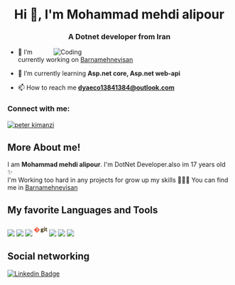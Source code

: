 <h1 align="center">Hi 👋, I'm Mohammad mehdi alipour</h1>
<h3 align="center">A  Dotnet developer from Iran</h3>
<img align="right" alt="Coding" width="400" src="https://miro.medium.com/max/680/0*7Q3yvSIv_t0ioJ-Z.gif"/>

- 🔭 I’m currently working on [Barnamehnevisan](https://barnamenevisan.org)

- 🌱 I’m currently learning **Asp.net core, Asp.net web-api**

- 📫 How to reach me **dyaeco13841384@outlook.com**


<h3 align="left">Connect with me:</h3>
<p align="left">

<a href="https://www.linkedin.com/in/mohammad-mehdi-alipour-9bbbb3268/" target="blank"><img align="center" src="https://raw.githubusercontent.com/rahuldkjain/github-profile-readme-generator/master/src/images/icons/Social/linked-in-alt.svg" alt="peter kimanzi" height="30" width="40" /></a>
</p>
<h2> More About me! </h2>


I am <b>Mohammad mehdi alipour</b>.
I'm DotNet Developer.also im 17 years old :sparkles: <br>
I'm Working too hard in any projects for grow up my skills 🤹🏽‍♂️
You can find me in [Barnamehnevisan](https://barnamenevisan.org)

## My favorite Languages and Tools

<code><img height="30" src="https://th.bing.com/th/id/OIP.CeGuo7OzfB0d8MrBUm2xFwHaHa?pid=ImgDet&rs=1"></code>
<code><img height="30" src="https://crackkey4u.com/wp-content/uploads/2019/05/8-1.png"></code>
<code><img height="30" src="https://logodix.com/logo/773715.png"></code>
<code><img height="30" src="https://raw.githubusercontent.com/github/explore/80688e429a7d4ef2fca1e82350fe8e3517d3494d/topics/git/git.png"></code>
<code><img height="30" src="https://www.developersfeed.com/wp-content/uploads/2016/02/bootstrap-logo.png"></code>
<code><img height="30" src="https://avatars.githubusercontent.com/u/1609975?s=280&v=4"></code>
<code><img height="30" src="https://th.bing.com/th/id/R.14f049fc191ceb79b7b798ecca8ad863?rik=eHYxK2Dv5MM7uw&pid=ImgRaw&r=0"></code>

## Social networking

<!-- [![Gmail Badge](https://img.shields.io/badge/-dyaeco13841384@gmail.com-c14438?style=flat&logo=Gmail&logoColor=white&link=mailto:dyaeco13841384@gmail.com)](mailto:dyaeco13841384@gmail.com) -->
[![Linkedin Badge](https://img.shields.io/badge/-Linkedin-0072b1?style=flat&logo=Linkedin&logoColor=white&link=https://www.linkedin.com/in/mohammad-mehdi-alipour-9bbbb3268/)](https://www.linkedin.com/in/mohammad-mehdi-alipour-9bbbb3268/) 

